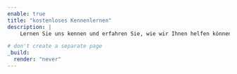 ```yaml
---
enable: true
title: "kostenloses Kennenlernen"
description: |
    Lernen Sie uns kennen und erfahren Sie, wie wir Ihnen helfen können.

# don't create a separate page
_build:
  render: "never"
---
```

